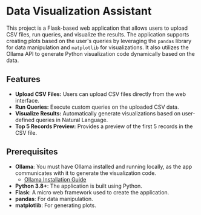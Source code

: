 # Data Visualization Assistant

This project is a Flask-based web application that allows users to upload CSV files, run queries, and visualize the results. The application supports creating plots based on the user's queries by leveraging the `pandas` library for data manipulation and `matplotlib` for visualizations. It also utilizes the Ollama API to generate Python visualization code dynamically based on the data.

## Features

- **Upload CSV Files:** Users can upload CSV files directly from the web interface.
- **Run Queries:** Execute custom queries on the uploaded CSV data.
- **Visualize Results:** Automatically generate visualizations based on user-defined queries in Natural Language.
- **Top 5 Records Preview:** Provides a preview of the first 5 records in the CSV file.
  
## Prerequisites

- **Ollama**: You must have Ollama installed and running locally, as the app communicates with it to generate the visualization code.
  - [Ollama Installation Guide](https://ollama.ai)
- **Python 3.8+**: The application is built using Python.
- **Flask**: A micro web framework used to create the application.
- **pandas**: For data manipulation.
- **matplotlib**: For generating plots.
